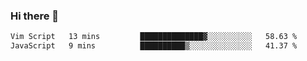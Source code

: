 ### Hi there 👋

<!--
**gustavkrist/gustavkrist** is a ✨ _special_ ✨ repository because its `README.md` (this file) appears on your GitHub profile.

Here are some ideas to get you started:

- 🔭 I’m currently working on ...
- 🌱 I’m currently learning ...
- 👯 I’m looking to collaborate on ...
- 🤔 I’m looking for help with ...
- 💬 Ask me about ...
- 📫 How to reach me: ...
- 😄 Pronouns: ...
- ⚡ Fun fact: ...
-->

<!--START_SECTION:waka-->

```txt
Vim Script   13 mins         ██████████████▓░░░░░░░░░░   58.63 %
JavaScript   9 mins          ██████████▒░░░░░░░░░░░░░░   41.37 %
```

<!--END_SECTION:waka-->
